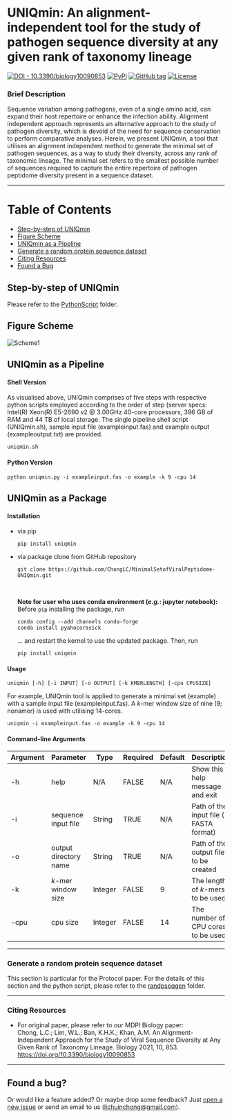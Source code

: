 # **UNIQmin: An alignment-independent tool for the study of pathogen sequence diversity at any given rank of taxonomy lineage**

[![DOI - 10.3390/biology10090853](https://img.shields.io/badge/DOI-10.3390%2Fbiology10090853-2ea44f)](https://doi.org/10.3390/biology10090853)
[![PyPI](https://img.shields.io/pypi/v/uniqmin?logo=pypi)](https://pypi.org/project/uniqmin/)
[![GitHub tag](https://img.shields.io/github/tag/ChongLC/MinimalSetofViralPeptidome-UNIQmin)](https://github.com/ChongLC/MinimalSetofViralPeptidome-UNIQmin/releases/?include_prereleases&sort=semver "View GitHub releases")
[![License](https://img.shields.io/badge/License-MIT-blue)](#license)

<!--
![Visitor](https://visitor-badge.laobi.icu/badge?page_id=https://github.com/ChongLC/MinimalSetofViralPeptidome-UNIQmin)
-->

### Brief Description
Sequence variation among pathogens, even of a single amino acid, can expand their host repertoire or enhance the infection ability. Alignment independent approach represents an alternative approach to the study of pathogen diversity, which is devoid of the need for sequence conservation to perform comparative analyses. Herein, we present UNIQmin, a tool that utilises an alignment independent method to generate the minimal set of pathogen sequences, as a way to study their diversity, across any rank of taxonomic lineage. The minimal set refers to the smallest possible number of sequences required to capture the entire repertoire of pathogen peptidome diversity present in a sequence dataset.

---
Table of Contents
====================
- [Step-by-step of UNIQmin](https://github.com/ChongLC/MinimalSetofViralPeptidome-UNIQmin/tree/master/PythonCode)
- [Figure Scheme](#figure-scheme)
- [UNIQmin as a Pipeline](#uniqmin-as-a-pipeline)
- [Generate a random protein sequence dataset](#generate-a-random-protein-sequence-dataset)
- [Citing Resources](#citing-resources)
- [Found a Bug](#found-a-bug)

## Step-by-step of UNIQmin
Please refer to the [PythonScript](https://github.com/ChongLC/MinimalSetofViralPeptidome-UNIQmin/tree/master/PythonScript) folder. 

## Figure Scheme
![Scheme1](https://user-images.githubusercontent.com/51225708/134200760-f70d72ee-0fac-4535-aa3e-61fd8dd1a69f.png)

## UNIQmin as a Pipeline

#### Shell Version
As visualised above, UNIQmin comprises of five steps with respective python scripts employed according to the order of step (server specs: Intel(R) Xeon(R) E5-2690 v2 @ 3.00GHz 40-core processors, 396 GB of RAM and 44 TB of local storage. The single pipeline shell script (UNIQmin.sh), sample input file (exampleinput.fas) and example output (exampleoutput.txt) are provided. 

```
uniqmin.sh
```

#### Python Version
```
python uniqmin.py -i exampleinput.fas -o example -k 9 -cpu 14
```

## UNIQmin as a Package

#### Installation
* via pip <br>
  ```
  pip install uniqmin
  ```
* via package clone from GitHub repository
  ```
  git clone https://github.com/ChongLC/MinimalSetofViralPeptidome-UNIQmin.git
  ```
  <br>
  
  **Note for user who uses conda environment (*e.g.*: jupyter notebook):** <br>
  Before `pip` installing the package, run <br>
  ```
  conda config --add channels conda-forge
  conda install pyahocorasick
  ```
  ... and restart the kernel to use the updated package. Then, run 
  ```
  pip install uniqmin
  ```

#### Usage
`uniqmin [-h] [-i INPUT] [-o OUTPUT] [-k KMERLENGTH] [-cpu CPUSIZE]`

For example, UNIQmin tool is applied to generate a minimal set (example) with a sample input file (exampleinput.fas). A *k*-mer window size of nine (9; nonamer) is used with utilising 14-cores. 

```
uniqmin -i exampleinput.fas -o example -k 9 -cpu 14
```

#### Command-line Arguments
| Argument 	| Parameter              | Type    	| Required | Default 	| Description                                |           
|----------	|----------------------- |---------	|----------|----------|------------------------------------------  |
| -h       	| help                   | N/A     	|FALSE	   | N/A     	| Show this help message and exit            |
| -i       	| sequence input file    | String  	|TRUE	     | N/A     	| Path of the input file (in FASTA format)   |
| -o       	| output directory name  | String  	|TRUE      | N/A     	| Path of the output file to be created      |
| -k        | *k*-mer window size    | Integer 	|FALSE     | 9       	| The length of *k*-mers to be used          |
| -cpu      | cpu size               | Integer 	|FALSE     | 14       | The number of CPU cores to be used         |

---
### Generate a random protein sequence dataset
This section is particular for the Protocol paper. For the details of this section and the python script, please refer to the [randpseqgen](https://github.com/ChongLC/MinimalSetofViralPeptidome-UNIQmin/tree/master/randpseqgen) folder. 

---
### Citing Resources
* For original paper, please refer to our MDPI Biology paper: <br>
  Chong, L.C.; Lim, W.L.; Ban, K.H.K.; Khan, A.M. An Alignment-Independent Approach for the Study of Viral Sequence Diversity at Any Given Rank of Taxonomy Lineage. Biology 2021, 10, 853. https://doi.org/10.3390/biology10090853

---
## Found a bug?
Or would like a feature added? Or maybe drop some feedback?
Just [open a new issue](https://github.com/ChongLC/MinimalSetofViralPeptidome-UNIQmin/issues/new) or send an email to us (lichuinchong@gmail.com).
